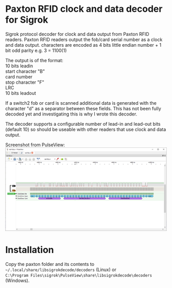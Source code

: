 # Paxton RFID clock and data decoder for Sigrok

Sigrok protocol decoder for clock and data output from Paxton RFID readers.
Paxton RFID readers output the fob/card serial number as a clock and data output.
characters are encoded as 4 bits little endian number + 1 bit odd parity
e.g. 3 = 1100(1)

The output is of the format:  
10 bits leadin  
start character "B"  
card number  
stop character "F"  
LRC  
10 bits leadout  

If a switch2 fob or card is scanned additional data is generated with the character "d" as a separator between these fields.
This has not been fully decoded yet and investigating this is why I wrote this decoder.

The decoder supports a configurable number of lead-in and lead-out bits (default 10) so should be useable with other readers that use clock and data output.

Screenshot from PulseView:
![Decoder example](screenshot.png)

# Installation

Copy the paxton folder and its contents to  
`~/.local/share/libsigrokdecode/decoders` (Linux) or  
`C:\Program Files\sigrok\PulseView\share\libsigrokdecode\decoders` (Windows).  
